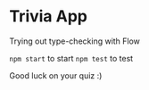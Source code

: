 # Trivia App

Trying out type-checking with Flow

`npm start` to start
`npm test` to test

Good luck on your quiz :)